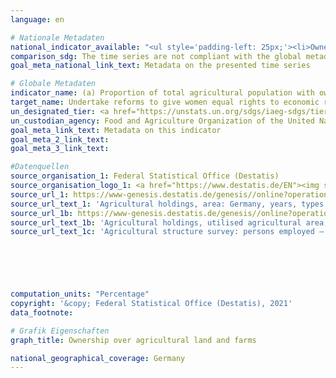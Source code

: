 ```yaml
---
language: en    

# Nationale Metadaten    
national_indicator_available: "<ul style='padding-left: 25px;'><li>Owned and leased agricultural land</li> <li> Female owners of agricultural holdings with the legal form of a sole proprietorship</li> <li> Agricultural holdings with the legal of a form sole proprietorship</li></ul>"    
comparison_sdg: The time series are not compliant with the global metadata, but provide additional information.    
goal_meta_national_link_text: Metadata on the presented time series    

# Globale Metadaten    
indicator_name: (a) Proportion of total agricultural population with ownership or secure rights over agricultural land, by sex; and (b) share of women among owners or rights-bearers of agricultural land, by type of tenure    
target_name: Undertake reforms to give women equal rights to economic resources, as well as access to ownership and control over land and other forms of property, financial services, inheritance and natural resources, in accordance with national laws    
un_designated_tier: <a href="https://unstats.un.org/sdgs/iaeg-sdgs/tier-classification/" title="Click here for more information on the UN tier classification."  target="_blank">Tier II</a>    
un_custodian_agency: Food and Agriculture Organization of the United Nations (FAO)    
goal_meta_link_text: Metadata on this indicator    
goal_meta_2_link_text:     
goal_meta_3_link_text:         

#Datenquellen
source_organisation_1: Federal Statistical Office (Destatis)
source_organisation_logo_1: <a href="https://www.destatis.de/EN"><img src="https://g205sdgs.github.io/sdg-indicators/public/OrgImgEn/destatis.png" alt="Logo destatis" style="height:60px; width:148px" /></a>
source_url_1: https://www-genesis.destatis.de/genesis//online?operation=table&code=41141-0001&bypass=true&language=en
source_url_text_1: 'Agricultural holdings, area: Germany, years, types of land use – GENESIS online 41141-0001'
source_url_1b: https://www-genesis.destatis.de/genesis//online?operation=table&code=41141-0009&bypass=true&language=en
source_url_text_1b: 'Agricultural holdings, utilised agricultural area, area in relevant type of ownership: Germany, years, ownership structure, legal forms, size classes of the utilised agricultural area – GENESIS online 41141-0009'
source_url_text_1c: 'Agricultural structure survey: persons employed – Fachserie 3, series 2.1.8 (only available in German)'





    
computation_units: "Percentage"    
copyright: '&copy; Federal Statistical Office (Destatis), 2021'    
data_footnote:     

# Grafik Eigenschaften    
graph_title: Ownership over agricultural land and farms    

national_geographical_coverage: Germany    
---
```


<span></span>